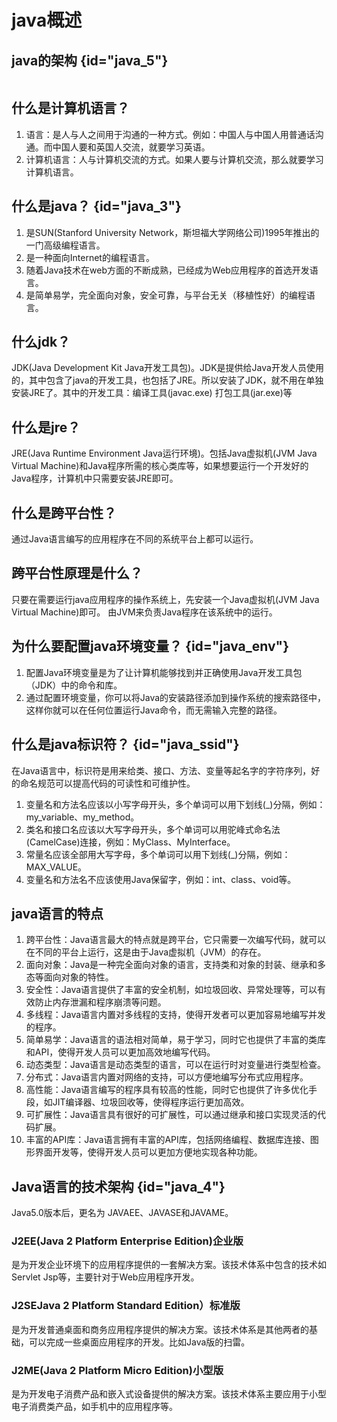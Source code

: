 # java概述

## java的架构 {id="java_5"}
<img src="java-platform.jpg" alt=""/>

## 什么是计算机语言？
1. 语言：是人与人之间用于沟通的一种方式。例如：中国人与中国人用普通话沟通。而中国人要和英国人交流，就要学习英语。
2. 计算机语言：人与计算机交流的方式。如果人要与计算机交流，那么就要学习计算机语言。

## 什么是java？ {id="java_3"}
1. 是SUN(Stanford University Network，斯坦福大学网络公司)1995年推出的一门高级编程语言。
2. 是一种面向Internet的编程语言。
3. 随着Java技术在web方面的不断成熟，已经成为Web应用程序的首选开发语言。
4. 是简单易学，完全面向对象，安全可靠，与平台无关（移植性好）的编程语言。

## 什么jdk？
JDK(Java Development Kit Java开发工具包)。JDK是提供给Java开发人员使用的，其中包含了java的开发工具，也包括了JRE。所以安装了JDK，就不用在单独安装JRE了。其中的开发工具：编译工具(javac.exe) 打包工具(jar.exe)等

## 什么是jre？
JRE(Java Runtime Environment Java运行环境)。包括Java虚拟机(JVM Java Virtual Machine)和Java程序所需的核心类库等，如果想要运行一个开发好的Java程序，计算机中只需要安装JRE即可。

## 什么是跨平台性？
通过Java语言编写的应用程序在不同的系统平台上都可以运行。

## 跨平台性原理是什么？
只要在需要运行java应用程序的操作系统上，先安装一个Java虚拟机(JVM Java Virtual Machine)即可。 由JVM来负责Java程序在该系统中的运行。

## 为什么要配置java环境变量？ {id="java_env"}
1. 配置Java环境变量是为了让计算机能够找到并正确使用Java开发工具包（JDK）中的命令和库。
2. 通过配置环境变量，你可以将Java的安装路径添加到操作系统的搜索路径中，这样你就可以在任何位置运行Java命令，而无需输入完整的路径。

## 什么是java标识符？ {id="java_ssid"}
在Java语言中，标识符是用来给类、接口、方法、变量等起名字的字符序列，好的命名规范可以提高代码的可读性和可维护性。

1. 变量名和方法名应该以小写字母开头，多个单词可以用下划线(_)分隔，例如：my_variable、my_method。
2. 类名和接口名应该以大写字母开头，多个单词可以用驼峰式命名法(CamelCase)连接，例如：MyClass、MyInterface。
3. 常量名应该全部用大写字母，多个单词可以用下划线(_)分隔，例如：MAX_VALUE。
4. 变量名和方法名不应该使用Java保留字，例如：int、class、void等。

## java语言的特点
1. 跨平台性：Java语言最大的特点就是跨平台，它只需要一次编写代码，就可以在不同的平台上运行，这是由于Java虚拟机（JVM）的存在。
2. 面向对象：Java是一种完全面向对象的语言，支持类和对象的封装、继承和多态等面向对象的特性。
3. 安全性：Java语言提供了丰富的安全机制，如垃圾回收、异常处理等，可以有效防止内存泄漏和程序崩溃等问题。
4. 多线程：Java语言内置对多线程的支持，使得开发者可以更加容易地编写并发的程序。
5. 简单易学：Java语言的语法相对简单，易于学习，同时它也提供了丰富的类库和API，使得开发人员可以更加高效地编写代码。
6. 动态类型：Java语言是动态类型的语言，可以在运行时对变量进行类型检查。
7. 分布式：Java语言内置对网络的支持，可以方便地编写分布式应用程序。
8. 高性能：Java语言编写的程序具有较高的性能，同时它也提供了许多优化手段，如JIT编译器、垃圾回收等，使得程序运行更加高效。
9. 可扩展性：Java语言具有很好的可扩展性，可以通过继承和接口实现灵活的代码扩展。
10. 丰富的API库：Java语言拥有丰富的API库，包括网络编程、数据库连接、图形界面开发等，使得开发人员可以更加方便地实现各种功能。

## Java语言的技术架构 {id="java_4"}
Java5.0版本后，更名为 JAVAEE、JAVASE和JAVAME。
### J2EE(Java 2 Platform Enterprise Edition)企业版
是为开发企业环境下的应用程序提供的一套解决方案。该技术体系中包含的技术如 Servlet Jsp等，主要针对于Web应用程序开发。
### J2SEJava 2 Platform Standard Edition）标准版
是为开发普通桌面和商务应用程序提供的解决方案。该技术体系是其他两者的基础，可以完成一些桌面应用程序的开发。比如Java版的扫雷。
### J2ME(Java 2 Platform Micro Edition)小型版
是为开发电子消费产品和嵌入式设备提供的解决方案。该技术体系主要应用于小型电子消费类产品，如手机中的应用程序等。
